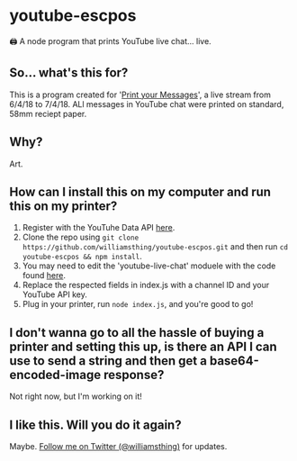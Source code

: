 # youtube-escpos
🖨 A node program that prints YouTube live chat... live.

## So... what's this for?
This is a program created for '[Print your Messages](https://twitter.com/williamsthing/status/982246629913735168)', a live stream from 6/4/18 to 7/4/18. ALl messages in YouTube chat were printed on standard, 58mm reciept paper.

## Why?
Art.

## How can I install this on my computer and run this on my printer?
1. Register with the YouTuhe Data API [here](https://developers.google.com/youtube/v3/getting-started).
2. Clone the repo using `git clone https://github.com/williamsthing/youtube-escpos.git` and then run `cd youtube-escpos && npm install`.
3. You may need to edit the 'youtube-live-chat' moduele with the code found [here](https://github.com/Hennamann/youtube-live-chat).
5. Replace the respected fields in index.js with a channel ID and your YouTube API key.
6. Plug in your printer, run `node index.js`, and you're good to go!

## I don't wanna go to all the hassle of buying a printer and setting this up, is there an API I can use to send a string and then get a base64-encoded-image response?
Not right now, but I'm working on it!

## I like this. Will you do it again?
Maybe. [Follow me on Twitter (@williamsthing)](https://twitter.com/williamsthing) for updates.